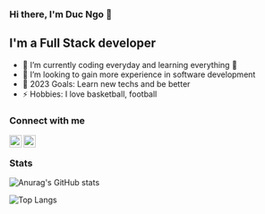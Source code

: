 ### Hi there, I'm Duc Ngo 👋

## I'm a Full Stack developer

- 🌱 I’m currently coding everyday and learning everything 🤣
- 👯 I’m looking to gain more experience in software development
- 🥅 2023 Goals: Learn new techs and be better
- ⚡ Hobbies: I love basketball, football

### Connect with me

[<img align="left" alt="DucNgo | LinkedIn" width="22px" src="https://cdn.jsdelivr.net/npm/simple-icons@v3/icons/linkedin.svg" />][linkedin]
[<img align="left" alt="DucNgo | Github" width="22px" src="https://cdn.jsdelivr.net/npm/simple-icons@v3/icons/github.svg" />][github]

<br />

### Stats

![Anurag's GitHub stats](https://github-readme-stats.vercel.app/api?username=DwcQuocXa&show_icons=true&theme=dracula)

![Top Langs](https://github-readme-stats.vercel.app/api/top-langs/?username=DwcQuocXa&layout=compact&theme=dracula)

[linkedin]: https://www.linkedin.com/in/duc-ngo-4804ab1aa/
[github]: https://github.com/DwcQuocXa
